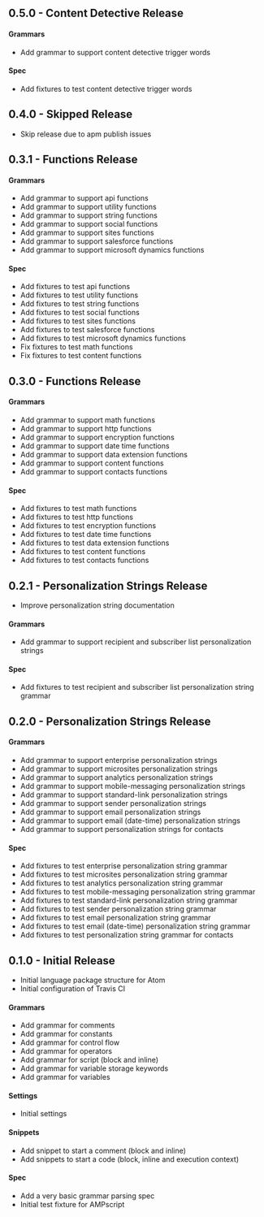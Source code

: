 ## 0.5.0 - Content Detective Release

#### Grammars
* Add grammar to support content detective trigger words

#### Spec
* Add fixtures to test content detective trigger words


## 0.4.0 - Skipped Release
* Skip release due to apm publish issues


## 0.3.1 - Functions Release

#### Grammars
* Add grammar to support api functions
* Add grammar to support utility functions
* Add grammar to support string functions
* Add grammar to support social functions
* Add grammar to support sites functions
* Add grammar to support salesforce functions
* Add grammar to support microsoft dynamics functions

#### Spec
* Add fixtures to test api functions
* Add fixtures to test utility functions
* Add fixtures to test string functions
* Add fixtures to test social functions
* Add fixtures to test sites functions
* Add fixtures to test salesforce functions
* Add fixtures to test microsoft dynamics functions
* Fix fixtures to test math functions
* Fix fixtures to test content functions


## 0.3.0 - Functions Release

#### Grammars
* Add grammar to support math functions
* Add grammar to support http functions
* Add grammar to support encryption functions
* Add grammar to support date time functions
* Add grammar to support data extension functions
* Add grammar to support content functions
* Add grammar to support contacts functions

#### Spec
* Add fixtures to test math functions
* Add fixtures to test http functions
* Add fixtures to test encryption functions
* Add fixtures to test date time functions
* Add fixtures to test data extension functions
* Add fixtures to test content functions
* Add fixtures to test contacts functions


## 0.2.1 - Personalization Strings Release
* Improve personalization string documentation

#### Grammars
* Add grammar to support recipient and subscriber list personalization strings

#### Spec
* Add fixtures to test recipient and subscriber list personalization string grammar


## 0.2.0 - Personalization Strings Release

#### Grammars
* Add grammar to support enterprise personalization strings
* Add grammar to support microsites personalization strings
* Add grammar to support analytics personalization strings
* Add grammar to support mobile-messaging personalization strings
* Add grammar to support standard-link personalization strings
* Add grammar to support sender personalization strings
* Add grammar to support email personalization strings
* Add grammar to support email (date-time) personalization strings
* Add grammar to support personalization strings for contacts

#### Spec
* Add fixtures to test enterprise personalization string grammar
* Add fixtures to test microsites personalization string grammar
* Add fixtures to test analytics personalization string grammar
* Add fixtures to test mobile-messaging personalization string grammar
* Add fixtures to test standard-link personalization string grammar
* Add fixtures to test sender personalization string grammar
* Add fixtures to test email personalization string grammar
* Add fixtures to test email (date-time) personalization string grammar
* Add fixtures to test personalization string grammar for contacts


## 0.1.0 - Initial Release
* Initial language package structure for Atom
* Initial configuration of Travis CI

#### Grammars
* Add grammar for comments
* Add grammar for constants
* Add grammar for control flow
* Add grammar for operators
* Add grammar for script (block and inline)
* Add grammar for variable storage keywords
* Add grammar for variables

#### Settings
* Initial settings

#### Snippets
* Add snippet to start a comment (block and inline)
* Add snippets to start a code (block, inline and execution context)

#### Spec
* Add a very basic grammar parsing spec
* Initial test fixture for AMPscript

